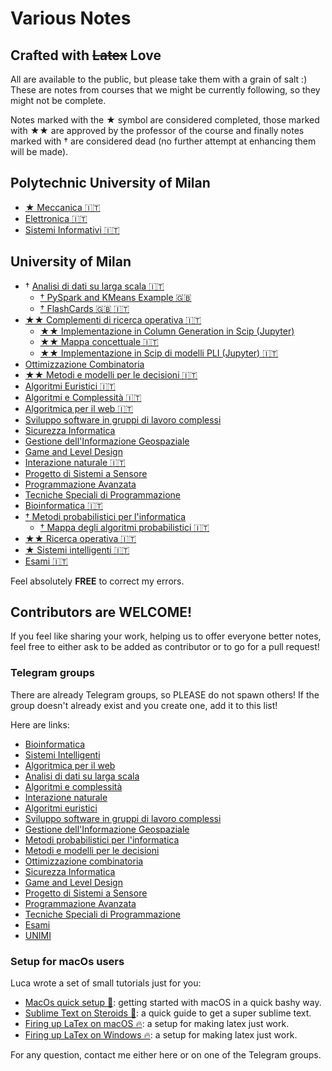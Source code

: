 # Various Notes
## Crafted with ~~Latex~~ Love
All are available to the public, but please take them with a grain of salt :)
These are notes from courses that we might be currently following, so they might not be complete.

Notes marked with the ★ symbol are considered completed, those marked with ★★ are approved by the professor of the course and finally notes marked with † are considered dead (no further attempt at enhancing them will be made).

## Polytechnic University of Milan

- [★ Meccanica 🇮🇹](https://github.com/LucaCappelletti94/various-notes/blob/master/Polimi/Meccanica/main.pdf)
- [Elettronica 🇮🇹](https://github.com/LucaCappelletti94/various-notes/blob/master/Polimi/Elettronica/main.pdf)
- [Sistemi Informativi 🇮🇹](https://github.com/LucaCappelletti94/various-notes/blob/master/Polimi/Sistemi%20Informativi/main.pdf)

## University of Milan
- † [Analisi di dati su larga scala 🇮🇹](https://github.com/LucaCappelletti94/various-notes/tree/master/Unimi/Analisi%20di%20dati%20su%20larga%20scala)
    - [† PySpark and KMeans Example 🇬🇧](https://github.com/LucaCappelletti94/pyspark_example)
    - [† FlashCards 🇬🇧 🇮🇹](https://github.com/LucaCappelletti94/various-notes/tree/master/Unimi/Analisi%20di%20dati%20su%20larga%20scala/flash%20card)
- [★★ Complementi di ricerca operativa 🇮🇹](https://github.com/LucaCappelletti94/various-notes/blob/master/Unimi/Complementi%20di%20ricerca%20operativa/main.pdf)
    - [★★ Implementazione in Column Generation in Scip (Jupyter)](https://github.com/LucaCappelletti94/various-notes/blob/master/Unimi/Complementi%20di%20ricerca%20operativa/Column%20generation.ipynb)
    - [★★ Mappa concettuale 🇮🇹](https://github.com/LucaCappelletti94/various-notes/blob/master/Unimi/Complementi%20di%20ricerca%20operativa/mappa%20concettuale.png?raw=true)
    - [★★ Implementazione in Scip di modelli PLI (Jupyter) 🇮🇹](https://github.com/LucaCappelletti94/various-notes/blob/master/Unimi/Complementi%20di%20ricerca%20operativa/Models_SCIP.ipynb)
- [Ottimizzazione Combinatoria](https://github.com/LucaCappelletti94/various-notes/tree/master/Unimi/Ottimizzazione%20Combinatoria)
- [★★ Metodi e modelli per le decisioni 🇮🇹](https://github.com/LucaCappelletti94/various-notes/blob/master/Unimi/Metodi%20e%20Modelli%20per%20le%20decisioni/main.pdf)
- [Algoritmi Euristici 🇮🇹](https://github.com/LucaCappelletti94/various-notes/tree/master/Unimi/Algoritmi%20Euristici)
- [Algoritmi e Complessità 🇮🇹](https://github.com/LucaCappelletti94/various-notes/tree/master/Unimi/Algoritmi%20e%20Complessita%CC%80)
- [Algoritmica per il web 🇮🇹](https://github.com/LucaCappelletti94/various-notes/tree/master/Unimi/Algoritmica%20per%20il%20web)
- [Sviluppo software in gruppi di lavoro complessi ](https://github.com/LucaCappelletti94/various-notes/tree/master/Unimi/Sviluppo%20software%20in%20gruppi%20di%20lavoro%20complessi)
- [Sicurezza Informatica](https://github.com/LucaCappelletti94/various-notes/tree/master/Unimi/Sicurezza%20Informatica)
- [Gestione dell'Informazione Geospaziale](https://github.com/LucaCappelletti94/various-notes/tree/master/Unimi/Gestione%20dell'Informazione%20Geospaziale)
- [Game and Level Design](https://github.com/LucaCappelletti94/various-notes/tree/master/Unimi/Game%20and%20Level%20Design)
- [Interazione naturale 🇮🇹](https://github.com/LucaCappelletti94/various-notes/tree/master/Unimi/Interazione%20Naturale)
- [Progetto di Sistemi a Sensore](https://github.com/LucaCappelletti94/various-notes/tree/master/Unimi/Progetto%20di%20Sistemi%20a%20Sensore)
- [Programmazione Avanzata](https://github.com/LucaCappelletti94/various-notes/tree/master/Unimi/Programmazione%20Avanzata)
- [Tecniche Speciali di Programmazione](https://github.com/LucaCappelletti94/various-notes/tree/master/Unimi/Tecniche%20Speciali%20di%20Programmazione)
- [Bioinformatica 🇮🇹](https://github.com/LucaCappelletti94/various-notes/tree/master/Unimi/Bioinformatica)
- [† Metodi probabilistici per l'informatica](https://github.com/LucaCappelletti94/various-notes/tree/master/Unimi/Metodi%20probabilistici%20per%20l'informatica)
    + [† Mappa degli algoritmi probabilistici 🇮🇹](https://github.com/LucaCappelletti94/various-notes/blob/master/Unimi/Metodi%20probabilistici%20per%20l'informatica/images/Mappa_algoritmi_probabilistici.png?raw=true)
- [★★ Ricerca operativa 🇮🇹](https://github.com/LucaCappelletti94/various-notes/blob/master/Unimi/Ricerca%20operativa/main.pdf)
- [★ Sistemi intelligenti 🇮🇹](https://github.com/LucaCappelletti94/various-notes/blob/master/Unimi/Sistemi%20Intelligenti/main.pdf)
- [Esami 🇮🇹](https://github.com/LucaCappelletti94/various-notes/tree/master/Unimi/Esami)

Feel absolutely **FREE** to correct my errors.

## Contributors are WELCOME!
If you feel like sharing your work, helping us to offer everyone better notes, feel free to either ask to be added as contributor or to go for a pull request!

### Telegram groups
There are already Telegram groups, so PLEASE do not spawn others! If the group doesn't already exist and you create one, add it to this list!

Here are links:

- [Bioinformatica](https://t.me/joinchat/CcGyMEoTknxR1GwqK2GNAQ)
- [Sistemi Intelligenti](https://t.me/joinchat/CcGyMEaSvFfhWdzdcg3Fsg)
- [Algoritmica per il web](https://t.me/joinchat/CcGyME-oQIakCN4_NV28Pw)
- [Analisi di dati su larga scala](https://t.me/joinchat/AC9fAkdkzlIKm256WUWbfw)
- [Algoritmi e complessità](https://t.me/joinchat/CcGyMBI8xD8ayp5n0UqeZg)
- [Interazione naturale](https://t.me/joinchat/AC9fAkdjyBYfi7YJvN-tuw)
- [Algoritmi euristici](https://t.me/joinchat/CcGyME1odjfI1awnbHjI2A)
- [Sviluppo software in gruppi di lavoro complessi](https://t.me/joinchat/AC9fAkkXZlug2l3lWO3T2Q)
- [Gestione dell'Informazione Geospaziale](https://t.me/joinchat/CcGyMFJtJSBxg5YU8P0atw)
- [Metodi probabilistici per l'informatica](https://t.me/joinchat/CcGyMA3VsILmCrO-UeIJoQ)
- [Metodi e modelli per le decisioni](https://t.me/joinchat/CcGyMEO57MVHmVWwbI-D2g)
- [Ottimizzazione combinatoria](https://t.me/joinchat/CcGyMEz8DnWayaymiAlapQ)
- [Sicurezza Informatica](https://t.me/joinchat/CcGyMEv6Cz1h1BouUUD0Cw)
- [Game and Level Design](https://t.me/joinchat/CcGyMFIDiYskCI0XgW7b4Q)
- [Progetto di Sistemi a Sensore](https://t.me/joinchat/CcGyMES907s5-asRK2tgCw)
- [Programmazione Avanzata](https://t.me/joinchat/CcGyMEiBJialWeVvRLz7Lw)
- [Tecniche Speciali di Programmazione](https://t.me/joinchat/CcGyMFLe9jEqpOMhUW319w)
- [Esami](https://t.me/joinchat/CcGyMA18VRpan3MGcePkkA)
- [UNIMI](https://t.me/joinchat/GSagP0_5XewVzN-gZ-0pIQ)

### Setup for macOs users
Luca wrote a set of small tutorials just for you:
- [MacOs quick setup 🚀](https://gist.github.com/LucaCappelletti94/c9ead039ecaf08dfaf8b975862d9d15e): getting started with macOS in a quick bashy way.
- [Sublime Text on Steroids 💪](https://gist.github.com/LucaCappelletti94/d12c4c003e126f864402a887339fa912): a quick guide to get a super sublime text.
- [Firing up LaTex on macOS 🔥](https://gist.github.com/LucaCappelletti94/920186303d71c85e66e76ff989ea6b62): a setup for making latex just work.
- [Firing up LaTex on Windows 🔥](https://gist.github.com/zommiommy/65d9f327d4ccfd5a5166b9e221bbd336): a setup for making latex just work.

For any question, contact me either here or on one of the Telegram groups.
